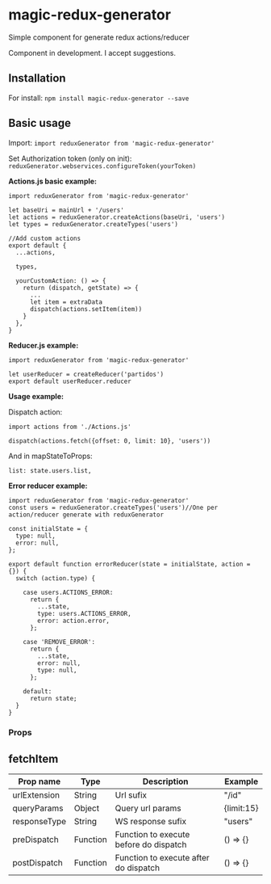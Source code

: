 # magic-redux-generator
Simple component for generate redux actions/reducer

Component in development. I accept suggestions.

## Installation
For install:
`npm install magic-redux-generator --save`

## Basic usage
Import:
`import reduxGenerator from 'magic-redux-generator'`

Set Authorization token (only on init):
`reduxGenerator.webservices.configureToken(yourToken)`

**Actions.js basic example:**
```
import reduxGenerator from 'magic-redux-generator'

let baseUri = mainUrl + '/users'
let actions = reduxGenerator.createActions(baseUri, 'users')
let types = reduxGenerator.createTypes('users')

//Add custom actions
export default {
  ...actions,

  types,

  yourCustomAction: () => {
    return (dispatch, getState) => {
      ...
      let item = extraData
      dispatch(actions.setItem(item))
    }
  },
}
```

**Reducer.js example:**
```
import reduxGenerator from 'magic-redux-generator'

let userReducer = createReducer('partidos')
export default userReducer.reducer
```

**Usage example:**

Dispatch action:
```
import actions from './Actions.js'

dispatch(actions.fetch({offset: 0, limit: 10}, 'users'))
```

And in mapStateToProps:
```
list: state.users.list,
```


**Error reducer example:**
```
import reduxGenerator from 'magic-redux-generator'
const users = reduxGenerator.createTypes('users')//One per action/reducer generate with reduxGenerator

const initialState = {
  type: null,
  error: null,
};

export default function errorReducer(state = initialState, action = {}) {
  switch (action.type) {

    case users.ACTIONS_ERROR:
      return {
        ...state,
        type: users.ACTIONS_ERROR,
        error: action.error,
      };

    case 'REMOVE_ERROR':
      return {
        ...state,
        error: null,
        type: null,
      };

    default:
      return state;
  }
}
```

### Props

## fetchItem

| Prop name    | Type     | Description                            | Example    |
|--------------|----------|----------------------------------------|------------|
| urlExtension | String   | Url sufix                              | "/id"       |
| queryParams  | Object   | Query url params                       | {limit:15} |
| responseType | String   | WS response sufix                      | "users"    |
| preDispatch  | Function | Function to execute before do dispatch | () => {}   |
| postDispatch | Function | Function to execute after do dispatch  | () => {}   |
